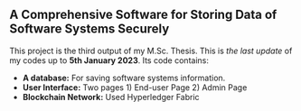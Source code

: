 ## A Comprehensive Software for Storing Data of Software Systems Securely
This project is the third output of my M.Sc. Thesis. This is *the last update* of my codes up to **5th January 2023**. Its code contains:
- **A database:** For saving software systems information.
- **User Interface:** Two pages   1) End-user Page   2) Admin Page
- **Blockchain Network:** Used Hyperledger Fabric
